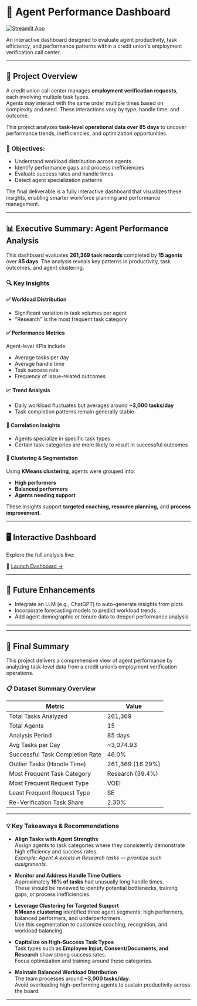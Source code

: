 # 🧠 Agent Performance Dashboard

[![Streamlit App](https://static.streamlit.io/badges/streamlit_badge_black_white.svg)](https://credit-union-agent-performance-analytics-js.streamlit.app/)

An interactive dashboard designed to evaluate agent productivity, task efficiency, and performance patterns within a credit union's employment verification call center.

---

## 📌 Project Overview

A credit union call center manages **employment verification requests**, each involving multiple task types.  
Agents may interact with the same order multiple times based on complexity and need. These interactions vary by type, handle time, and outcome.

This project analyzes **task-level operational data over 85 days** to uncover performance trends, inefficiencies, and optimization opportunities.

### 🎯 Objectives:
- Understand workload distribution across agents
- Identify performance gaps and process inefficiencies
- Evaluate success rates and handle times
- Detect agent specialization patterns

The final deliverable is a fully interactive dashboard that visualizes these insights, enabling smarter workforce planning and performance management.

---

## 📊 Executive Summary: Agent Performance Analysis

This dashboard evaluates **261,369 task records** completed by **15 agents** over **85 days**. The analysis reveals key patterns in productivity, task outcomes, and agent clustering.

### 🔍 Key Insights

#### ✅ Workload Distribution
- Significant variation in task volumes per agent
- "Research" is the most frequent task category

#### ✅ Performance Metrics
Agent-level KPIs include:
- Average tasks per day
- Average handle time
- Task success rate
- Frequency of issue-related outcomes

#### 📈 Trend Analysis
- Daily workload fluctuates but averages around **~3,000 tasks/day**
- Task completion patterns remain generally stable

#### 🔗 Correlation Insights
- Agents specialize in specific task types
- Certain task categories are more likely to result in successful outcomes

#### 👥 Clustering & Segmentation
Using **KMeans clustering**, agents were grouped into:
- **High performers**
- **Balanced performers**
- **Agents needing support**

These insights support **targeted coaching, resource planning,** and **process improvement**.

---

## 🖥️ Interactive Dashboard

Explore the full analysis live:

🔗 [Launch Dashboard →](https://credit-union-agent-performance-analytics-js.streamlit.app/)

---

## 🔮 Future Enhancements

- Integrate an LLM (e.g., ChatGPT) to auto-generate insights from plots  
- Incorporate forecasting models to predict workload trends  
- Add agent demographic or tenure data to deepen performance analysis

---

---

## 🧾 Final Summary

This project delivers a comprehensive view of agent performance by analyzing task-level data from a credit union’s employment verification operations.

### 📋 Dataset Summary Overview

| **Metric**                          | **Value**                   |
|------------------------------------|-----------------------------|
| Total Tasks Analyzed               | 261,369                     |
| Total Agents                       | 15                          |
| Analysis Period                    | 85 days                     |
| Avg Tasks per Day                  | ~3,074.93                   |
| Successful Task Completion Rate    | 46.0%                       |
| Outlier Tasks (Handle Time)        | 261,369 (16.29%)            |
| Most Frequent Task Category        | Research (39.4%)            |
| Most Frequent Request Type         | VOEI                        |
| Least Frequent Request Type        | SE                          |
| Re-Verification Task Share         | 2.30%                       |

---

### 💡 Key Takeaways & Recommendations

- **Align Tasks with Agent Strengths**  
  Assign agents to task categories where they consistently demonstrate high efficiency and success rates.  
  *Example: Agent A excels in Research tasks — prioritize such assignments.*

- **Monitor and Address Handle Time Outliers**  
  Approximately **16% of tasks** had unusually long handle times.  
  These should be reviewed to identify potential bottlenecks, training gaps, or process inefficiencies.

- **Leverage Clustering for Targeted Support**  
  **KMeans clustering** identified three agent segments: high performers, balanced performers, and underperformers.  
  Use this segmentation to customize coaching, recognition, and workload balancing.

- **Capitalize on High-Success Task Types**  
  Task types such as **Employee Input, Consent/Documents, and Research** show strong success rates.  
  Focus optimization and training around these categories.

- **Maintain Balanced Workload Distribution**  
  The team processes around **~3,000 tasks/day**.  
  Avoid overloading high-performing agents to sustain productivity across the board.

---
